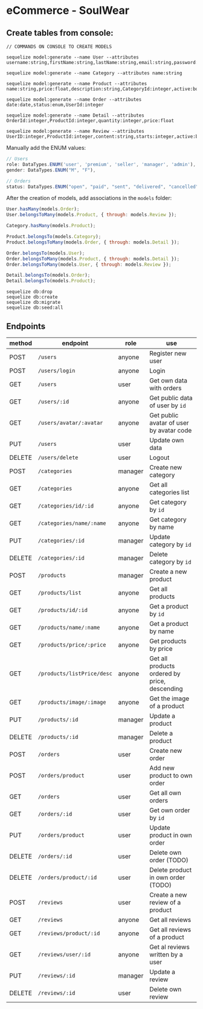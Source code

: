 # eCommerce - SoulWear

## Create tables from console:
```
// COMMANDS ON CONSOLE TO CREATE MODELS

sequelize model:generate --name User --attributes username:string,firstName:string,lastName:string,email:string,password:string,role:enum,birthDate:date,gender:enum,active:boolean

sequelize model:generate --name Category --attributes name:string

sequelize model:generate --name Product --attributes name:string,price:float,description:string,CategoryId:integer,active:boolean

sequelize model:generate --name Order --attributes date:date,status:enum,UserId:integer

sequelize model:generate --name Detail --attributes OrderId:integer,ProductId:integer,quantity:integer,price:float

sequelize model:generate --name Review --attributes UserID:integer,ProductId:integer,content:string,starts:integer,active:boolean
```

Manually add the ENUM values:
```js
// Users
role: DataTypes.ENUM('user', 'premium', 'seller', 'manager', 'admin'),
gender: DataTypes.ENUM("M", "F"),

// Orders
status: DataTypes.ENUM("open", "paid", "sent", "delivered", "cancelled"),


```

After the creation of models, add associations in the `models` folder:
```js
User.hasMany(models.Order);
User.belongsToMany(models.Product, { through: models.Review });

Category.hasMany(models.Product);

Product.belongsTo(models.Category);
Product.belongsToMany(models.Order, { through: models.Detail });

Order.belongsTo(models.User);
Order.belongsToMany(models.Product, { through: models.Detail });
Order.belongsToMany(models.User, { through: models.Review });

Detail.belongsTo(models.Order);
Detail.belongsTo(models.Product);

```


```
sequelize db:drop
sequelize db:create
sequelize db:migrate
sequelize db:seed:all
```

## Endpoints

|method|endpoint|role|use|
|------|--------|--------------|---|
|POST  |`/users`|anyone|Register new user|
|POST  |`/users/login`|anyone|Login|
|GET   |`/users`|user|Get own data with orders|
|GET   |`/users/:id`|anyone|Get public data of user by `id`|
|GET   |`/users/avatar/:avatar`|anyone|Get public avatar of user by avatar code|
|PUT   |`/users`|user|Update own data|
|DELETE|`/users/delete`|user|Logout|
|POST  |`/categories`|manager|Create new category|
|GET   |`/categories`|anyone|Get all categories list|
|GET   |`/categories/id/:id`|anyone|Get category by `id`|
|GET   |`/categories/name/:name`|anyone|Get category by name|
|PUT   |`/categories/:id`|manager|Update category by `id`|
|DELETE|`/categories/:id`|manager|Delete category by `id`|
|POST  |`/products`|manager|Create a new product|
|GET   |`/products/list`|anyone|Get all products|
|GET   |`/products/id/:id`|anyone|Get a product by `id`|
|GET   |`/products/name/:name`|anyone|Get a product by name|
|GET   |`/products/price/:price`|anyone|Get products by price|
|GET   |`/products/listPrice/desc`|anyone|Get all products ordered by price, descending|
|GET   |`/products/image/:image`|anyone|Get the image of a product|
|PUT   |`/products/:id`|manager|Update a product|
|DELETE|`/products/:id`|manager|Delete a product|
|POST  |`/orders`|user|Create new order|
|POST  |`/orders/product`|user|Add new product to own order|
|GET   |`/orders`|user|Get all own orders|
|GET   |`/orders/:id`|user|Get own order by `id`|
|PUT   |`/orders/product`|user|Update product in own order|
|DELETE|`/orders/:id`|user|Delete own order (TODO)|
|DELETE|`/orders/product/:id`|user|Delete product in own order (TODO)|
|POST  |`/reviews`|user|Create a new review of a product|
|GET   |`/reviews`|anyone|Get all reviews|
|GET   |`/reviews/product/:id`|anyone|Get all reviews of a product|
|GET   |`/reviews/user/:id`|anyone|Get al reviews written by a user|
|PUT   |`/reviews/:id`|manager|Update a review|
|DELETE|`/reviews/:id`|user|Delete own review|
